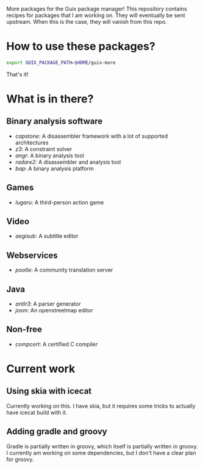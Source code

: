 More packages for the Guix package manager! This repository contains
recipes for packages that I am working on. They will eventually be sent
upstream. When this is the case, they will vanish from this repo.

How to use these packages?
==========================

```sh
export GUIX_PACKAGE_PATH=$HOME/guix-more
```

That's it!

What is in there?
=================

Binary analysis software
------------------------

* _capstone_: A disassembler framework with a lot of supported architectures
* _z3_: A constraint solver
* _angr_: A binary analysis tool
* _radare2_: A disassembler and analysis tool
* _bap_: A binary analysis platform

Games
-----

* _lugaru_: A third-person action game

Video
-----

* _aegisub_: A subtitle editor

Webservices
-----------

* _pootle_: A community translation server

Java
----

* _antlr3_: A parser generator
* _josm_: An openstreetmap editor

Non-free
--------

* _compcert_: A certified C compiler

Current work
============

Using skia with icecat
----------------------

Currently working on this. I have skia, but it requires some tricks to actually
have icecat build with it.

Adding gradle and groovy
------------------------

Gradle is partially written in groovy, which itself is partially written in
groovy. I currently am working on some dependencies, but I don't have a clear
plan for groovy.
